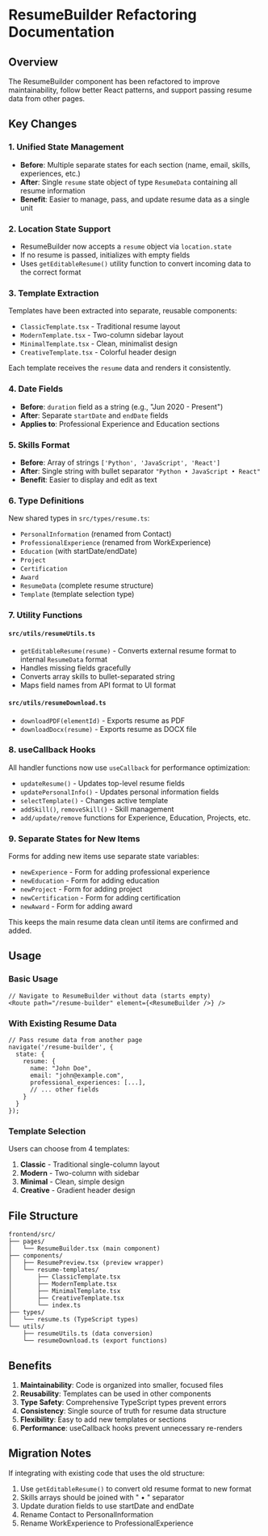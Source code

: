 # ResumeBuilder Refactoring Documentation

## Overview
The ResumeBuilder component has been refactored to improve maintainability, follow better React patterns, and support passing resume data from other pages.

## Key Changes

### 1. **Unified State Management**
- **Before**: Multiple separate states for each section (name, email, skills, experiences, etc.)
- **After**: Single `resume` state object of type `ResumeData` containing all resume information
- **Benefit**: Easier to manage, pass, and update resume data as a single unit

### 2. **Location State Support**
- ResumeBuilder now accepts a `resume` object via `location.state`
- If no resume is passed, initializes with empty fields
- Uses `getEditableResume()` utility function to convert incoming data to the correct format

### 3. **Template Extraction**
Templates have been extracted into separate, reusable components:
- `ClassicTemplate.tsx` - Traditional resume layout
- `ModernTemplate.tsx` - Two-column sidebar layout
- `MinimalTemplate.tsx` - Clean, minimalist design
- `CreativeTemplate.tsx` - Colorful header design

Each template receives the `resume` data and renders it consistently.

### 4. **Date Fields**
- **Before**: `duration` field as a string (e.g., "Jun 2020 - Present")
- **After**: Separate `startDate` and `endDate` fields
- **Applies to**: Professional Experience and Education sections

### 5. **Skills Format**
- **Before**: Array of strings `['Python', 'JavaScript', 'React']`
- **After**: Single string with bullet separator `"Python • JavaScript • React"`
- **Benefit**: Easier to display and edit as text

### 6. **Type Definitions**
New shared types in `src/types/resume.ts`:
- `PersonalInformation` (renamed from Contact)
- `ProfessionalExperience` (renamed from WorkExperience)
- `Education` (with startDate/endDate)
- `Project`
- `Certification`
- `Award`
- `ResumeData` (complete resume structure)
- `Template` (template selection type)

### 7. **Utility Functions**

#### `src/utils/resumeUtils.ts`
- `getEditableResume(resume)` - Converts external resume format to internal `ResumeData` format
- Handles missing fields gracefully
- Converts array skills to bullet-separated string
- Maps field names from API format to UI format

#### `src/utils/resumeDownload.ts`
- `downloadPDF(elementId)` - Exports resume as PDF
- `downloadDocx(resume)` - Exports resume as DOCX file

### 8. **useCallback Hooks**
All handler functions now use `useCallback` for performance optimization:
- `updateResume()` - Updates top-level resume fields
- `updatePersonalInfo()` - Updates personal information fields
- `selectTemplate()` - Changes active template
- `addSkill()`, `removeSkill()` - Skill management
- `add/update/remove` functions for Experience, Education, Projects, etc.

### 9. **Separate States for New Items**
Forms for adding new items use separate state variables:
- `newExperience` - Form for adding professional experience
- `newEducation` - Form for adding education
- `newProject` - Form for adding project
- `newCertification` - Form for adding certification
- `newAward` - Form for adding award

This keeps the main resume data clean until items are confirmed and added.

## Usage

### Basic Usage
```tsx
// Navigate to ResumeBuilder without data (starts empty)
<Route path="/resume-builder" element={<ResumeBuilder />} />
```

### With Existing Resume Data
```tsx
// Pass resume data from another page
navigate('/resume-builder', {
  state: {
    resume: {
      name: "John Doe",
      email: "john@example.com",
      professional_experiences: [...],
      // ... other fields
    }
  }
});
```

### Template Selection
Users can choose from 4 templates:
1. **Classic** - Traditional single-column layout
2. **Modern** - Two-column with sidebar
3. **Minimal** - Clean, simple design
4. **Creative** - Gradient header design

## File Structure

```
frontend/src/
├── pages/
│   └── ResumeBuilder.tsx (main component)
├── components/
│   ├── ResumePreview.tsx (preview wrapper)
│   └── resume-templates/
│       ├── ClassicTemplate.tsx
│       ├── ModernTemplate.tsx
│       ├── MinimalTemplate.tsx
│       ├── CreativeTemplate.tsx
│       └── index.ts
├── types/
│   └── resume.ts (TypeScript types)
└── utils/
    ├── resumeUtils.ts (data conversion)
    └── resumeDownload.ts (export functions)
```

## Benefits

1. **Maintainability**: Code is organized into smaller, focused files
2. **Reusability**: Templates can be used in other components
3. **Type Safety**: Comprehensive TypeScript types prevent errors
4. **Consistency**: Single source of truth for resume data structure
5. **Flexibility**: Easy to add new templates or sections
6. **Performance**: useCallback hooks prevent unnecessary re-renders

## Migration Notes

If integrating with existing code that uses the old structure:
1. Use `getEditableResume()` to convert old resume format to new format
2. Skills arrays should be joined with " • " separator
3. Update duration fields to use startDate and endDate
4. Rename Contact to PersonalInformation
5. Rename WorkExperience to ProfessionalExperience
